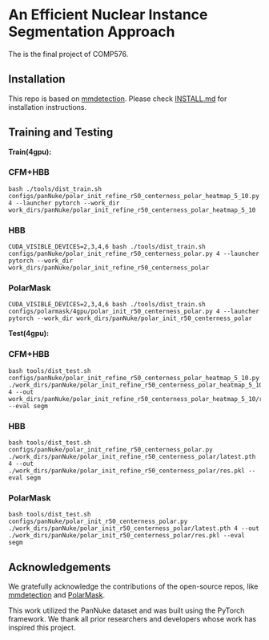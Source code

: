 # An Efficient Nuclear Instance Segmentation Approach

The is the final project of COMP576. 



## Installation
This repo is based on [mmdetection](https://github.com/open-mmlab/mmdetection). Please check [INSTALL.md](INSTALL.md) for installation instructions.


## Training and Testing
**Train(4gpu):**
### CFM+HBB
```
bash ./tools/dist_train.sh configs/panNuke/polar_init_refine_r50_centerness_polar_heatmap_5_10.py 4 --launcher pytorch --work_dir work_dirs/panNuke/polar_init_refine_r50_centerness_polar_heatmap_5_10
```
### HBB
```
CUDA_VISIBLE_DEVICES=2,3,4,6 bash ./tools/dist_train.sh configs/panNuke/polar_init_refine_r50_centerness_polar.py 4 --launcher pytorch --work_dir work_dirs/panNuke/polar_init_refine_r50_centerness_polar
```
### PolarMask
```
CUDA_VISIBLE_DEVICES=2,3,4,6 bash ./tools/dist_train.sh configs/polarmask/4gpu/polar_init_r50_centerness_polar.py 4 --launcher pytorch --work_dir work_dirs/panNuke/polar_init_r50_centerness_polar
```


**Test(4gpu):**
### CFM+HBB
```
bash tools/dist_test.sh configs/panNuke/polar_init_refine_r50_centerness_polar_heatmap_5_10.py ./work_dirs/panNuke/polar_init_refine_r50_centerness_polar_heatmap_5_10/latest.pth 4 --out work_dirs/panNuke/polar_init_refine_r50_centerness_polar_heatmap_5_10/res.pkl --eval segm
```
### HBB
```
bash tools/dist_test.sh configs/panNuke/polar_init_refine_r50_centerness_polar.py ./work_dirs/panNuke/polar_init_refine_r50_centerness_polar/latest.pth 4 --out ./work_dirs/panNuke/polar_init_refine_r50_centerness_polar/res.pkl --eval segm
```
### PolarMask
```
bash tools/dist_test.sh configs/panNuke/polar_init_r50_centerness_polar.py ./work_dirs/panNuke/polar_init_r50_centerness_polar/latest.pth 4 --out ./work_dirs/panNuke/polar_init_r50_centerness_polar/res.pkl --eval segm
```



## Acknowledgements

We gratefully acknowledge the contributions of the open-source repos, like [mmdetection](https://github.com/open-mmlab/mmdetection) and [PolarMask](https://github.com/xieenze/PolarMask).  

This work utilized the PanNuke dataset and was built using the PyTorch framework. We thank all prior researchers and developers whose work has inspired this project.
